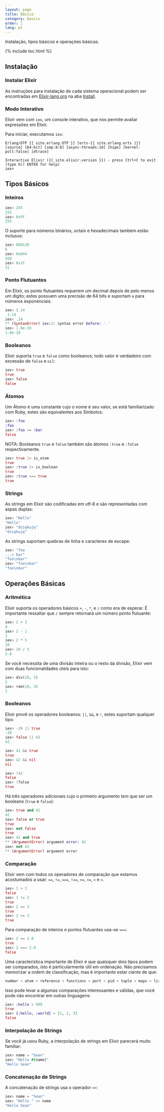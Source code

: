 ```yaml
---
layout: page
title: Básico
category: basics
order: 1
lang: pt
---
```


Instalação, tipos básicos e operações básicas.

{% include toc.html %}

## Instalação

### Instalar Elixir

As instruções para instalação de cada sistema operacional podem ser encontradas em [Elixir-lang.org](http://elixir-lang.org) na aba [Install](http://elixir-lang.org/install.html).

### Modo Interativo

Elixir vem com `iex`, um console interativo, que nos permite avaliar expressões em Elixir.

Para iniciar, executamos `iex`:

	Erlang/OTP {{ site.erlang.OTP }} [erts-{{ site.erlang.erts }}] [source] [64-bit] [smp:8:8] [async-threads:10] [hipe] [kernel-poll:false] [dtrace]

	Interactive Elixir ({{ site.elixir.version }}) - press Ctrl+C to exit (type h() ENTER for help)
	iex>

## Tipos Básicos

### Inteiros

```elixir
iex> 255
255
iex> 0xFF
255
```

O suporte para números binários, octais e hexadecimais também estão inclusos:

```elixir
iex> 0b0110
6
iex> 0o644
420
iex> 0x1F
31
```

### Ponto Flutuantes

Em Elixir, os ponto flutuantes requerem um decimal depois de pelo menos um dígito; estes possuem uma precisão de 64 bits e suportam `e` para números exponenciais.

```elixir
iex> 3.14 
 3.14
iex> .14
** (SyntaxError) iex:2: syntax error before: '.'
iex> 1.0e-10
1.0e-10
```


### Booleanos

Elixir suporta `true` e `false` como booleanos; todo valor é verdadeiro com excessão de `false` e `nil`:

```elixir
iex> true
true
iex> false
false
```

### Átomos

Um Átomo é uma constante cujo o nome é seu valor, se está familiarizado com Ruby, estes são equivalentes aos Símbolos:

```elixir
iex> :foo
:foo
iex> :foo == :bar
false
```

NOTA: Booleanos `true` e `false` também são átomos `:true` e `:false` respectivamente.

```elixir
iex> true |> is_atom
true
iex> :true |> is_boolean
true
iex> :true === true
true
```

### Strings

As strings em Elixir são codificadas em utf-8 e são representadas com aspas duplas:

```elixir
iex> "Hello"
"Hello"
iex> "dziękuję"
"dziękuję"
```

As strings suportam quebras de linha e caracteres de escape:

```elixir
iex> "foo
...> bar"
"foo\nbar"
iex> "foo\nbar"
"foo\nbar"
```

## Operações Básicas

### Aritmética

Elixir suporta os operadores básicos `+`, `-`, `*`, e `/` como era de esperar. É importante ressaltar que `/` sempre retornará um número ponto flutuante:

```elixir
iex> 2 + 2
4
iex> 2 - 1
1
iex> 2 * 5
10
iex> 10 / 5
2.0
```

Se você necessita de uma divisão inteira ou o resto da divisão, Elixir vem com duas funcionalidades úteis para isto:

```elixir
iex> div(10, 5)
2
iex> rem(10, 3)
1
```

### Booleanos

Elixir provê os operadores booleanos: `||`, `&&`, e `!`, estes suportam qualquer tipo:

```elixir
iex> -20 || true
-20
iex> false || 42
42

iex> 42 && true
true
iex> 42 && nil
nil

iex> !42
false
iex> !false
true
```

Há três operadores adicionais cujo o primeiro argumento _tem_ que ser um booleano (`true` e `false`):

```elixir
iex> true and 42
42
iex> false or true
true
iex> not false
true
iex> 42 and true
** (ArgumentError) argument error: 42
iex> not 42
** (ArgumentError) argument error
```

### Comparação

Elixir vem com todos os operadores de comparação que estamos acostumados a usar: `==`, `!=`, `===`, `!==`, `<=`, `>=`, `<` e `>`.

```elixir
iex> 1 > 2
false
iex> 1 != 2
true
iex> 2 == 2
true
iex> 2 <= 3
true
```

Para comparação de inteiros e pontos flutuantes usa-se `===`:

```elixir
iex> 2 == 2.0
true
iex> 2 === 2.0
false
```

Uma característica importante de Elixir é que quaisquer dois tipos podem ser comparados, isto é particularmente útil em ordenação. Não precisamos memorizar a ordem de classificação, mas é importante estar ciente de que:

```elixir
number < atom < reference < functions < port < pid < tuple < maps < list < bitstring
```

Isso pode levar a algumas comparações interessantes e válidas, que você pode não encontrar em outras linguagens:

```elixir
iex> :hello > 999
true
iex> {:hello, :world} > [1, 2, 3]
false
```

### Interpolação de Strings

Se você já usou Ruby, a interpolação de strings em Elixir parecerá muito familiar:

```elixir
iex> name = "Sean"
iex> "Hello #{name}"
"Hello Sean"
```

### Concatenação de Strings

A concatenação de strings usa o operador `<>`:

```elixir
iex> name = "Sean"
iex> "Hello " <> name
"Hello Sean"
```
